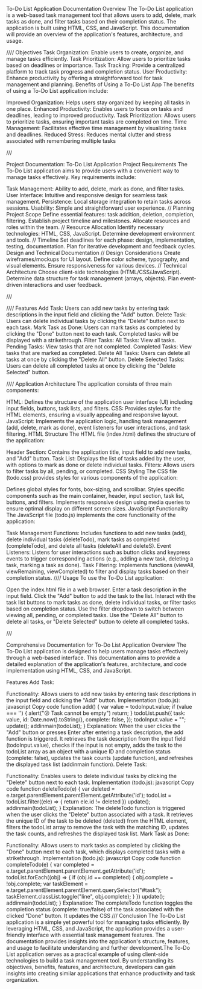 
To-Do List Application Documentation
Overview
The To-Do List application is a web-based task management tool that allows users to add, delete, mark tasks as done, and filter tasks based on their completion status. The application is built using HTML, CSS, and JavaScript. This documentation will provide an overview of the application's features, architecture, and usage.

////
Objectives
Task Organization: Enable users to create, organize, and manage tasks efficiently.
Task Prioritization: Allow users to prioritize tasks based on deadlines or importance.
Task Tracking: Provide a centralized platform to track task progress and completion status.
User Productivity: Enhance productivity by offering a straightforward tool for task management and planning.
Benefits of Using a To-Do List App
The benefits of using a To-Do List application include:

Improved Organization: Helps users stay organized by keeping all tasks in one place.
Enhanced Productivity: Enables users to focus on tasks and deadlines, leading to improved productivity.
Task Prioritization: Allows users to prioritize tasks, ensuring important tasks are completed on time.
Time Management: Facilitates effective time management by visualizing tasks and deadlines.
Reduced Stress: Reduces mental clutter and stress associated with remembering multiple tasks

///

Project Documentation: To-Do List Application
Project Requirements
The To-Do List application aims to provide users with a convenient way to manage tasks effectively. Key requirements include:

Task Management: Ability to add, delete, mark as done, and filter tasks.
User Interface: Intuitive and responsive design for seamless task management.
Persistence: Local storage integration to retain tasks across sessions.
Usability: Simple and straightforward user experience.
//
Planning
Project Scope
Define essential features: task addition, deletion, completion, filtering.
Establish project timeline and milestones.
Allocate resources and roles within the team.
//
Resource Allocation
Identify necessary technologies: HTML, CSS, JavaScript.
Determine development environment and tools.
//
Timeline
Set deadlines for each phase: design, implementation, testing, documentation.
Plan for iterative development and feedback cycles.
Design and Technical Documentation
//
Design Considerations
Create wireframes/mockups for UI layout.
Define color scheme, typography, and visual elements.
Ensure responsiveness for various devices.
//
Technical Architecture
Choose client-side technologies (HTML/CSS/JavaScript).
Determine data structure for task management (arrays, objects).
Plan event-driven interactions and user feedback.

///


////
Features
Add Task: Users can add new tasks by entering task descriptions in the input field and clicking the "Add" button.
Delete Task: Users can delete individual tasks by clicking the "Delete" button next to each task.
Mark Task as Done: Users can mark tasks as completed by clicking the "Done" button next to each task. Completed tasks will be displayed with a strikethrough.
Filter Tasks:
All Tasks: View all tasks.
Pending Tasks: View tasks that are not completed.
Completed Tasks: View tasks that are marked as completed.
Delete All Tasks: Users can delete all tasks at once by clicking the "Delete All" button.
Delete Selected Tasks: Users can delete all completed tasks at once by clicking the "Delete Selected" button.

////
Application Architecture
The application consists of three main components:

HTML: Defines the structure of the application user interface (UI) including input fields, buttons, task lists, and filters.
CSS: Provides styles for the HTML elements, ensuring a visually appealing and responsive layout.
JavaScript: Implements the application logic, handling task management (add, delete, mark as done), event listeners for user interactions, and task filtering.
HTML Structure
The HTML file (index.html) defines the structure of the application:

Header Section: Contains the application title, input field to add new tasks, and "Add" button.
Task List: Displays the list of tasks added by the user, with options to mark as done or delete individual tasks.
Filters: Allows users to filter tasks by all, pending, or completed.
CSS Styling
The CSS file (todo.css) provides styles for various components of the application:

Defines global styles for fonts, box-sizing, and scrollbar.
Styles specific components such as the main container, header, input section, task list, buttons, and filters.
Implements responsive design using media queries to ensure optimal display on different screen sizes.
JavaScript Functionality
The JavaScript file (todo.js) implements the core functionality of the application:

Task Management Functions: Includes functions to add new tasks (add), delete individual tasks (deleteTodo), mark tasks as completed (completeTodo), and delete all tasks (deleteAll and deleteS).
Event Listeners: Listens for user interactions such as button clicks and keypress events to trigger corresponding actions (e.g., adding a new task, deleting a task, marking a task as done).
Task Filtering: Implements functions (viewAll, viewRemaining, viewCompleted) to filter and display tasks based on their completion status.
////
Usage
To use the To-Do List application:

Open the index.html file in a web browser.
Enter a task description in the input field.
Click the "Add" button to add the task to the list.
Interact with the task list buttons to mark tasks as done, delete individual tasks, or filter tasks based on completion status.
Use the filter dropdown to switch between viewing all, pending, or completed tasks.
Use the "Delete All" button to delete all tasks, or "Delete Selected" button to delete all completed tasks.

///

Comprehensive Documentation for To-Do List Application
Overview
The To-Do List application is designed to help users manage tasks effectively through a web-based interface. This documentation aims to provide a detailed explanation of the application's features, architecture, and code implementation using HTML, CSS, and JavaScript.

Features
Add Task:

Functionality: Allows users to add new tasks by entering task descriptions in the input field and clicking the "Add" button.
Implementation (todo.js):
javascript
Copy code
function add() {
    var value = todoInput.value;
    if (value === '') {
        alert("😮 Task cannot be empty")
        return;
    }
    todoList.push({
        task: value,
        id: Date.now().toString(),
        complete: false,
    });
    todoInput.value = "";
    update();
    addinmain(todoList);
}
Explanation: When the user clicks the "Add" button or presses Enter after entering a task description, the add function is triggered. It retrieves the task description from the input field (todoInput.value), checks if the input is not empty, adds the task to the todoList array as an object with a unique ID and completion status (complete: false), updates the task counts (update function), and refreshes the displayed task list (addinmain function).
Delete Task:

Functionality: Enables users to delete individual tasks by clicking the "Delete" button next to each task.
Implementation (todo.js):
javascript
Copy code
function deleteTodo(e) {
    var deleted = e.target.parentElement.parentElement.getAttribute('id');
    todoList = todoList.filter((ele) => {
        return ele.id != deleted
    })
    update();
    addinmain(todoList);
}
Explanation: The deleteTodo function is triggered when the user clicks the "Delete" button associated with a task. It retrieves the unique ID of the task to be deleted (deleted) from the HTML element, filters the todoList array to remove the task with the matching ID, updates the task counts, and refreshes the displayed task list.
Mark Task as Done:

Functionality: Allows users to mark tasks as completed by clicking the "Done" button next to each task, which displays completed tasks with a strikethrough.
Implementation (todo.js):
javascript
Copy code
function completeTodo(e) {
    var completed = e.target.parentElement.parentElement.getAttribute('id');
    todoList.forEach((obj) => {
        if (obj.id == completed) {
            obj.complete = !obj.complete;
            var taskElement = e.target.parentElement.parentElement.querySelector("#task");
            taskElement.classList.toggle("line", obj.complete);
        }
    })
    update();
    addinmain(todoList);
}
Explanation: The completeTodo function toggles the completion status (complete: true/false) of the task associated with the clicked "Done" button. It updates the CSS
///
Conclusion
The To-Do List application is a simple yet powerful tool for managing tasks efficiently. By leveraging HTML, CSS, and JavaScript, the application provides a user-friendly interface with essential task management features. The documentation provides insights into the application's structure, features, and usage to facilitate understanding and further development.The To-Do List application serves as a practical example of using client-side technologies to build a task management tool. By understanding its objectives, benefits, features, and architecture, developers can gain insights into creating similar applications that enhance productivity and task organization.


